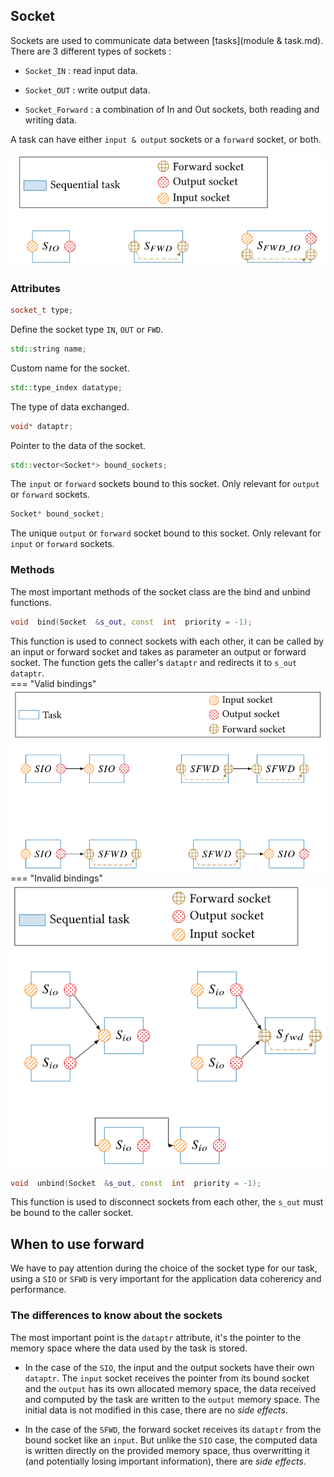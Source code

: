   

## Socket

Sockets are used to communicate data between [tasks](module & task.md). There are 3 different types of sockets :

- `Socket_IN` : read input data.

- `Socket_OUT` : write output data.

- `Socket_Forward` : a combination of In and Out sockets, both reading and writing data.

A task can have either `input & output` sockets or a `forward` socket, or both.



![Task with sockets!](./assets/task_sockets.svg)


### Attributes

```cpp
socket_t type;
```
Define the socket type `IN`, `OUT` or `FWD`.
```cpp
std::string name;
```
Custom name for the socket.
```cpp
std::type_index datatype;
```
The type of data exchanged.
```cpp
void* dataptr;
```
Pointer to the data of the socket.
```cpp
std::vector<Socket*> bound_sockets;
```
The `input` or `forward` sockets bound to this socket. Only relevant for `output` or `forward` sockets.
```cpp
Socket* bound_socket;
```
The unique `output` or `forward` socket bound to this socket. Only relevant for `input` or `forward` sockets.
### Methods
The most important methods of the socket class are the bind and unbind functions.

```cpp
void  bind(Socket  &s_out, const  int  priority = -1);
```
This function is used to connect sockets with each other, it can be called by an input or forward socket and takes as parameter an output or forward socket. The function gets the caller's `dataptr` and redirects it to `s_out dataptr`.  
=== "Valid bindings"
    ![Valid bind](./assets/bind_permission.svg)
=== "Invalid bindings"
    ![Invalid bind](./assets/invalid_bind.svg)

```cpp
void  unbind(Socket  &s_out, const  int  priority = -1);
```
This function is used to disconnect sockets from each other, the `s_out` must be bound to the caller socket.

## When to use forward
We have to pay attention during the choice of the socket type for our task, using a `SIO` or `SFWD` is very important for the application data coherency and performance. 
### The differences to know about the sockets

 The most important point is the `dataptr` attribute, it's the pointer to the memory space where the data used by the task is stored. 
 
 - In the case of the `SIO`, the input and the output sockets have their own `dataptr`. The `input` socket receives the pointer from its bound socket and the `output` has its own allocated memory space, the data received and computed by the task are written to the `output` memory space. The initial data is not modified in this case, there are no *side effects*.
 
 - In the case of the `SFWD`, the forward socket receives its `dataptr` from the bound socket like an `input`. But unlike the `SIO` case, the computed data is written directly on the provided memory space, thus overwritting it (and potentially losing important information), there are *side effects*.




